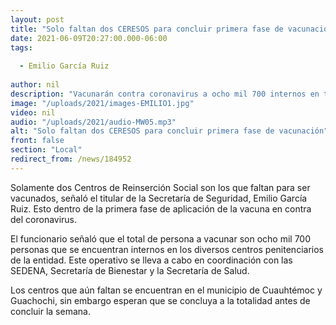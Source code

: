```yaml
---
layout: post
title: "Solo faltan dos CERESOS para concluir primera fase de vacunación"
date: 2021-06-09T20:27:00.000-06:00
tags:
  
  - Emilio García Ruiz
  
author: nil
description: "Vacunarán contra coronavirus a ocho mil 700 internos en todo el estado."
image: "/uploads/2021/images-EMILIO1.jpg"
video: nil
audio: "/uploads/2021/audio-MW05.mp3"
alt: "Solo faltan dos CERESOS para concluir primera fase de vacunación"
front: false
section: "Local"
redirect_from: /news/184952
---
```


Solamente dos Centros de Reinserción Social son los que faltan para ser vacunados, señaló el titular de la Secretaría de Seguridad, Emilio García Ruiz. Esto dentro de la primera fase de aplicación de la vacuna en contra del coronavirus.

El funcionario señaló que el total de persona a vacunar son ocho mil 700 personas que se encuentran internos en los diversos centros penitenciarios de la entidad. Este operativo se lleva a cabo en coordinación con las SEDENA, Secretaría de Bienestar y la Secretaría de Salud.

Los centros que aún faltan se encuentran en el municipio de Cuauhtémoc y Guachochi, sin embargo esperan que se concluya a la totalidad antes de concluir la semana.
